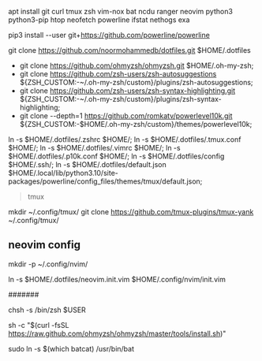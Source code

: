 apt install git curl tmux zsh vim-nox bat ncdu ranger neovim python3 python3-pip htop neofetch powerline ifstat nethogs exa

pip3 install --user git+https://github.com/powerline/powerline

git clone https://github.com/noormohammedb/dotfiles.git $HOME/.dotfiles

- git clone https://github.com/ohmyzsh/ohmyzsh.git $HOME/.oh-my-zsh;
- git clone https://github.com/zsh-users/zsh-autosuggestions ${ZSH_CUSTOM:-~/.oh-my-zsh/custom}/plugins/zsh-autosuggestions;
- git clone https://github.com/zsh-users/zsh-syntax-highlighting.git ${ZSH_CUSTOM:-~/.oh-my-zsh/custom}/plugins/zsh-syntax-highlighting;
- git clone --depth=1 https://github.com/romkatv/powerlevel10k.git ${ZSH_CUSTOM:-$HOME/.oh-my-zsh/custom}/themes/powerlevel10k;

ln -s $HOME/.dotfiles/.zshrc $HOME/;
ln -s $HOME/.dotfiles/.tmux.conf $HOME/;
ln -s $HOME/.dotfiles/.vimrc $HOME/;
ln -s $HOME/.dotfiles/.p10k.conf $HOME/;
ln -s $HOME/.dotfiles/config $HOME/.ssh/;
ln -s $HOME/.dotfiles/default.json $HOME/.local/lib/python3.10/site-packages/powerline/config_files/themes/tmux/default.json;

> tmux

mkdir ~/.config/tmux/
git clone https://github.com/tmux-plugins/tmux-yank ~/.config/tmux/

## neovim config

mkdir -p ~/.config/nvim/

ln -s $HOME/.dotfiles/neovim.init.vim $HOME/.config/nvim/init.vim

#######

chsh -s /bin/zsh $USER

sh -c "$(curl -fsSL https://raw.github.com/ohmyzsh/ohmyzsh/master/tools/install.sh)"

sudo ln -s $(which batcat) /usr/bin/bat
